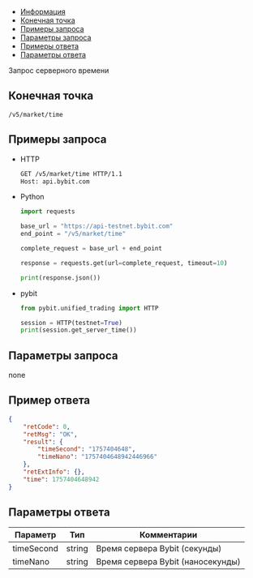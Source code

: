 - [Информация](#информация)
- [Конечная точка](#конечная-точка)
- [Примеры запроса](#примеры-запроса)
- [Параметры запроса](#параметры-запроса)
- [Примеры ответа](#примеры-ответа)
- [Параметры ответа](#параметры-ответа)

<a id="информация"></a>

Запрос серверного времени

<a id="конечная-точка"></a>

## Конечная точка

`/v5/market/time`

<a id="примеры-запроса"></a>

## Примеры запроса

- HTTP

  ```bash
  GET /v5/market/time HTTP/1.1
  Host: api.bybit.com
  ```

- Python

  ```python
  import requests

  base_url = "https://api-testnet.bybit.com"
  end_point = "/v5/market/time"

  complete_request = base_url + end_point

  response = requests.get(url=complete_request, timeout=10)

  print(response.json())
  ```

- pybit

  ```python
  from pybit.unified_trading import HTTP
  
  session = HTTP(testnet=True)
  print(session.get_server_time())
  ```

<a id="параметры-запроса"></a>

## Параметры запроса

none

<a id="примеры-ответа"></a>

## Пример ответа

```json
{
    "retCode": 0,
    "retMsg": "OK",
    "result": {
        "timeSecond": "1757404648",
        "timeNano": "1757404648942446966"
    },
    "retExtInfo": {},
    "time": 1757404648942
}
```

<a id="параметры-ответа"></a>

## Параметры ответа

|Параметр	     |Тип       |Комментарии                        |
|--------------|----------|-----------------------------------|
|timeSecond    |string    |Время сервера Bybit (секунды)      |
|timeNano      |string    |Время сервера Bybit (наносекунды)  |
